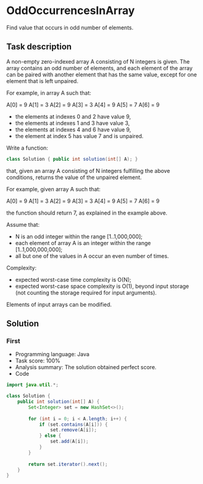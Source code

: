 #  OddOccurrencesInArray

Find value that occurs in odd number of elements.

## Task description

A non-empty zero-indexed array A consisting of N integers is given. The array contains an odd number of elements, and each element of the array can be paired with another element that has the same value, except for one element that is left unpaired.

For example, in array A such that:

  A[0] = 9  A[1] = 3  A[2] = 9
  A[3] = 3  A[4] = 9  A[5] = 7
  A[6] = 9

* the elements at indexes 0 and 2 have value 9,
* the elements at indexes 1 and 3 have value 3,
* the elements at indexes 4 and 6 have value 9,
* the element at index 5 has value 7 and is unpaired.

Write a function:

```java
class Solution { public int solution(int[] A); }
```

that, given an array A consisting of N integers fulfilling the above conditions, returns the value of the unpaired element.

For example, given array A such that:

  A[0] = 9  A[1] = 3  A[2] = 9
  A[3] = 3  A[4] = 9  A[5] = 7
  A[6] = 9

the function should return 7, as explained in the example above.

Assume that:

* N is an odd integer within the range [1..1,000,000];
* each element of array A is an integer within the range [1..1,000,000,000];
* all but one of the values in A occur an even number of times.

Complexity:

* expected worst-case time complexity is O(N);
* expected worst-case space complexity is O(1), beyond input storage (not counting the storage required for input arguments).

Elements of input arrays can be modified.

## Solution

### First

* Programming language: Java
* Task score: 100%
* Analysis summary: The solution obtained perfect score.
* Code

```java
import java.util.*;

class Solution {
    public int solution(int[] A) {
        Set<Integer> set = new HashSet<>();
        
        for (int i = 0; i < A.length; i++) {
            if (set.contains(A[i])) {
                set.remove(A[i]);
            } else {
                set.add(A[i]);   
            }
        }
        
        return set.iterator().next();
    }
}
```

